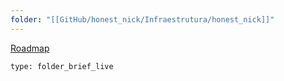 ```yaml
---
folder: "[[GitHub/honest_nick/Infraestrutura/honest_nick]]"
---
```

[Roadmap](https://roadmap.sh/devops)
```ccard
type: folder_brief_live
```
